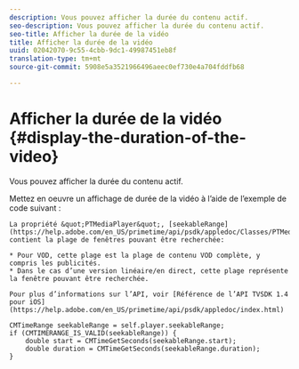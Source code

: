 ```yaml
---
description: Vous pouvez afficher la durée du contenu actif.
seo-description: Vous pouvez afficher la durée du contenu actif.
seo-title: Afficher la durée de la vidéo
title: Afficher la durée de la vidéo
uuid: 02042070-9c55-4cbb-9dc1-49987451eb8f
translation-type: tm+mt
source-git-commit: 5908e5a3521966496aeec0ef730e4a704fddfb68

---
```



# Afficher la durée de la vidéo {#display-the-duration-of-the-video}

Vous pouvez afficher la durée du contenu actif.

Mettez en oeuvre un affichage de durée de la vidéo à l’aide de l’exemple de code suivant :

    La propriété &quot;PTMediaPlayer&quot;, [seekableRange](https://help.adobe.com/en_US/primetime/api/psdk/appledoc/Classes/PTMediaPlayer.html#//api/name/seekableRange), contient la plage de fenêtres pouvant être recherchée:
    
    * Pour VOD, cette plage est la plage de contenu VOD complète, y compris les publicités.
    * Dans le cas d’une version linéaire/en direct, cette plage représente la fenêtre pouvant être recherchée.
    
    Pour plus d’informations sur l’API, voir [Référence de l’API TVSDK 1.4 pour iOS](https://help.adobe.com/en_US/primetime/api/psdk/appledoc/index.html)

<!--<a id="example_A153BE3AC03F43C6BF3A156316A08CD3"></a>-->

```
CMTimeRange seekableRange = self.player.seekableRange;  
if (CMTIMERANGE_IS_VALID(seekableRange)) { 
    double start = CMTimeGetSeconds(seekableRange.start);  
    double duration = CMTimeGetSeconds(seekableRange.duration); 
}
```
